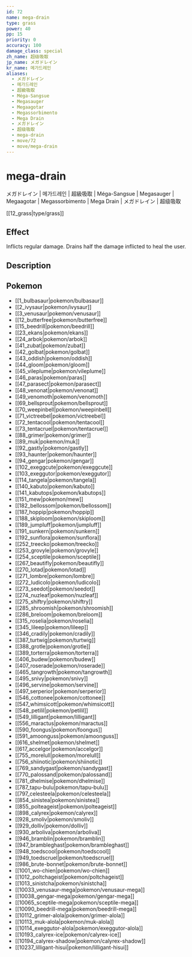 ```yaml
---
id: 72
name: mega-drain
type: grass
power: 40
pp: 15
priority: 0
accuracy: 100
damage_class: special
zh_name: 超级吸取
jp_name: メガドレイン
kr_name: 메가드레인
aliases:
  - メガドレイン
  - 메가드레인
  - 超級吸取
  - Méga-Sangsue
  - Megasauger
  - Megaagotar
  - Megassorbimento
  - Mega Drain
  - メガドレイン
  - 超级吸取
  - mega-drain
  - move/72
  - move/mega-drain
---
```

# mega-drain
    
メガドレイン | 메가드레인 | 超級吸取 | Méga-Sangsue | Megasauger | Megaagotar | Megassorbimento | Mega Drain | メガドレイン | 超级吸取

[[12_grass|type/grass]]

## Effect

Inflicts regular damage.  Drains half the damage inflicted to heal the user.

## Description



## Pokemon

- [[1_bulbasaur|pokemon/bulbasaur]]
- [[2_ivysaur|pokemon/ivysaur]]
- [[3_venusaur|pokemon/venusaur]]
- [[12_butterfree|pokemon/butterfree]]
- [[15_beedrill|pokemon/beedrill]]
- [[23_ekans|pokemon/ekans]]
- [[24_arbok|pokemon/arbok]]
- [[41_zubat|pokemon/zubat]]
- [[42_golbat|pokemon/golbat]]
- [[43_oddish|pokemon/oddish]]
- [[44_gloom|pokemon/gloom]]
- [[45_vileplume|pokemon/vileplume]]
- [[46_paras|pokemon/paras]]
- [[47_parasect|pokemon/parasect]]
- [[48_venonat|pokemon/venonat]]
- [[49_venomoth|pokemon/venomoth]]
- [[69_bellsprout|pokemon/bellsprout]]
- [[70_weepinbell|pokemon/weepinbell]]
- [[71_victreebel|pokemon/victreebel]]
- [[72_tentacool|pokemon/tentacool]]
- [[73_tentacruel|pokemon/tentacruel]]
- [[88_grimer|pokemon/grimer]]
- [[89_muk|pokemon/muk]]
- [[92_gastly|pokemon/gastly]]
- [[93_haunter|pokemon/haunter]]
- [[94_gengar|pokemon/gengar]]
- [[102_exeggcute|pokemon/exeggcute]]
- [[103_exeggutor|pokemon/exeggutor]]
- [[114_tangela|pokemon/tangela]]
- [[140_kabuto|pokemon/kabuto]]
- [[141_kabutops|pokemon/kabutops]]
- [[151_mew|pokemon/mew]]
- [[182_bellossom|pokemon/bellossom]]
- [[187_hoppip|pokemon/hoppip]]
- [[188_skiploom|pokemon/skiploom]]
- [[189_jumpluff|pokemon/jumpluff]]
- [[191_sunkern|pokemon/sunkern]]
- [[192_sunflora|pokemon/sunflora]]
- [[252_treecko|pokemon/treecko]]
- [[253_grovyle|pokemon/grovyle]]
- [[254_sceptile|pokemon/sceptile]]
- [[267_beautifly|pokemon/beautifly]]
- [[270_lotad|pokemon/lotad]]
- [[271_lombre|pokemon/lombre]]
- [[272_ludicolo|pokemon/ludicolo]]
- [[273_seedot|pokemon/seedot]]
- [[274_nuzleaf|pokemon/nuzleaf]]
- [[275_shiftry|pokemon/shiftry]]
- [[285_shroomish|pokemon/shroomish]]
- [[286_breloom|pokemon/breloom]]
- [[315_roselia|pokemon/roselia]]
- [[345_lileep|pokemon/lileep]]
- [[346_cradily|pokemon/cradily]]
- [[387_turtwig|pokemon/turtwig]]
- [[388_grotle|pokemon/grotle]]
- [[389_torterra|pokemon/torterra]]
- [[406_budew|pokemon/budew]]
- [[407_roserade|pokemon/roserade]]
- [[465_tangrowth|pokemon/tangrowth]]
- [[495_snivy|pokemon/snivy]]
- [[496_servine|pokemon/servine]]
- [[497_serperior|pokemon/serperior]]
- [[546_cottonee|pokemon/cottonee]]
- [[547_whimsicott|pokemon/whimsicott]]
- [[548_petilil|pokemon/petilil]]
- [[549_lilligant|pokemon/lilligant]]
- [[556_maractus|pokemon/maractus]]
- [[590_foongus|pokemon/foongus]]
- [[591_amoonguss|pokemon/amoonguss]]
- [[616_shelmet|pokemon/shelmet]]
- [[617_accelgor|pokemon/accelgor]]
- [[755_morelull|pokemon/morelull]]
- [[756_shiinotic|pokemon/shiinotic]]
- [[769_sandygast|pokemon/sandygast]]
- [[770_palossand|pokemon/palossand]]
- [[781_dhelmise|pokemon/dhelmise]]
- [[787_tapu-bulu|pokemon/tapu-bulu]]
- [[797_celesteela|pokemon/celesteela]]
- [[854_sinistea|pokemon/sinistea]]
- [[855_polteageist|pokemon/polteageist]]
- [[898_calyrex|pokemon/calyrex]]
- [[928_smoliv|pokemon/smoliv]]
- [[929_dolliv|pokemon/dolliv]]
- [[930_arboliva|pokemon/arboliva]]
- [[946_bramblin|pokemon/bramblin]]
- [[947_brambleghast|pokemon/brambleghast]]
- [[948_toedscool|pokemon/toedscool]]
- [[949_toedscruel|pokemon/toedscruel]]
- [[986_brute-bonnet|pokemon/brute-bonnet]]
- [[1001_wo-chien|pokemon/wo-chien]]
- [[1012_poltchageist|pokemon/poltchageist]]
- [[1013_sinistcha|pokemon/sinistcha]]
- [[10033_venusaur-mega|pokemon/venusaur-mega]]
- [[10038_gengar-mega|pokemon/gengar-mega]]
- [[10065_sceptile-mega|pokemon/sceptile-mega]]
- [[10090_beedrill-mega|pokemon/beedrill-mega]]
- [[10112_grimer-alola|pokemon/grimer-alola]]
- [[10113_muk-alola|pokemon/muk-alola]]
- [[10114_exeggutor-alola|pokemon/exeggutor-alola]]
- [[10193_calyrex-ice|pokemon/calyrex-ice]]
- [[10194_calyrex-shadow|pokemon/calyrex-shadow]]
- [[10237_lilligant-hisui|pokemon/lilligant-hisui]]

